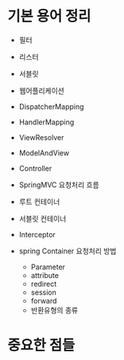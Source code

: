 # 기본 용어 정리



* 필터

* 리스터

* 서블릿

* 웹어플리케이션

* DispatcherMapping

* HandlerMapping

* ViewResolver

* ModelAndView

* Controller

* SpringMVC 요청처리 흐름

* 루트 컨테이너

* 서블릿 컨테이너

* Interceptor

* spring Container 요청처리 방법
    - Parameter
    - attribute
    - redirect
    - session
    - forward 
    - 반환유형의 종류


# 중요한 점들








































